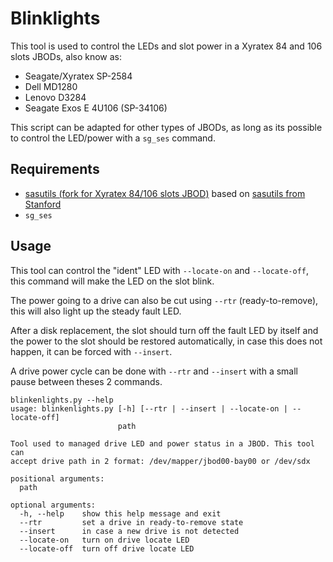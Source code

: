 # Blinklights
This tool is used to control the LEDs and slot power in a Xyratex 84 and 106 slots JBODs, also know as:

* Seagate/Xyratex SP-2584
* Dell MD1280
* Lenovo D3284
* Seagate Exos E 4U106 (SP-34106)

This script can be adapted for other types of JBODs, as long as its possible to control the LED/power with a `sg_ses` command. 

## Requirements
* [sasutils (fork for Xyratex 84/106 slots JBOD)](https://github.com/guilbaults/sasutils) based on [sasutils from Stanford](https://github.com/stanford-rc/sasutils)
* `sg_ses`

## Usage
This tool can control the "ident" LED with `--locate-on` and `--locate-off`, this command will make the LED on the slot blink.

The power going to a drive can also be cut using `--rtr` (ready-to-remove), this will also light up the steady fault LED.

After a disk replacement, the slot should turn off the fault LED by itself and the power to the slot should be restored automatically, in case this does not happen, it can be forced with `--insert`. 

A drive power cycle can be done with `--rtr` and `--insert` with a small pause between theses 2 commands. 

```
blinkenlights.py --help
usage: blinkenlights.py [-h] [--rtr | --insert | --locate-on | --locate-off]
                        path

Tool used to managed drive LED and power status in a JBOD. This tool can
accept drive path in 2 format: /dev/mapper/jbod00-bay00 or /dev/sdx

positional arguments:
  path

optional arguments:
  -h, --help    show this help message and exit
  --rtr         set a drive in ready-to-remove state
  --insert      in case a new drive is not detected
  --locate-on   turn on drive locate LED
  --locate-off  turn off drive locate LED
```

